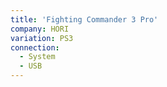 ```yaml
---
title: 'Fighting Commander 3 Pro'
company: HORI
variation: PS3
connection:
  - System
  - USB
---
```

